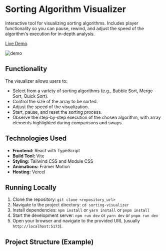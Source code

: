 # Sorting Algorithm Visualizer

Interactive tool for visualizing sorting algorithms. Includes player functionality so you can pause, rewind, and adjust the speed of the algorithm's execution for in-depth analysis.

[Live Demo](https://algorithms-virid.vercel.app/).

![demo](https://github.com/user-attachments/assets/efba11d2-415d-41bf-83d2-0b7b4d30bd3f)

## Functionality

The visualizer allows users to:

- Select from a variety of sorting algorithms (e.g., Bubble Sort, Merge Sort, Quick Sort).
- Control the size of the array to be sorted.
- Adjust the speed of the visualization.
- Start, pause, and reset the sorting process.
- Observe the step-by-step execution of the chosen algorithm, with array elements highlighted during comparisons and swaps.

## Technologies Used

- **Frontend:** React with TypeScript
- **Build Tool:** Vite
- **Styling:** Tailwind CSS and Module CSS
- **Animations:** Framer Motion
- **Hosting:** Vercel

## Running Locally

1. Clone the repository: `git clone <repository_url>`
2. Navigate to the project directory: `cd sorting-visualizer`
3. Install dependencies: `npm install` or `yarn install` or `pnpm install`
4. Start the development server: `npm run dev` or `yarn dev` or `pnpm run dev`
5. Open your browser and navigate to the provided URL (usually `http://localhost:5173`).

## Project Structure (Example)
